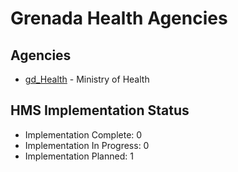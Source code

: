 # Grenada Health Agencies

## Agencies

- [gd_Health](gd_Health/index.md) - Ministry of Health

## HMS Implementation Status

- Implementation Complete: 0
- Implementation In Progress: 0
- Implementation Planned: 1
